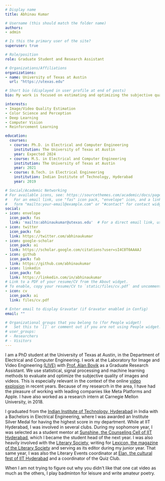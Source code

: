 ```yaml
---
# Display name
title: Abhinau Kumar

# Username (this should match the folder name)
authors:
- admin

# Is this the primary user of the site?
superuser: true

# Role/position
role: Graduate Student and Research Assistant

# Organizations/Affiliations
organizations:
- name: University of Texas at Austin
  url: "https://utexas.edu"

# Short bio (displayed in user profile at end of posts)
bio: My work is focused on estimating and optimizing the subjective quality of images and videos.

interests:
- Image/Video Quality Estimation
- Color Science and Perception
- Deep Learning
- Computer Vision
- Reinforcement Learning

education:
  courses:
  - course: Ph.D. in Electrical and Computer Engineering
    institution: The University of Texas at Austin
    year: Expected 2024
  - course: M.S. in Electrical and Computer Engineering
    institution: The University of Texas at Austin
    year: 2021
  - course: B.Tech. in Electrical Engineering
    institution: Indian Institute of Technology, Hyderabad
    year: 2019

# Social/Academic Networking
# For available icons, see: https://sourcethemes.com/academic/docs/page-builder/#icons
#   For an email link, use "fas" icon pack, "envelope" icon, and a link in the
#   form "mailto:your-email@example.com" or "#contact" for contact widget.
social:
- icon: envelope
  icon_pack: fas
  link: 'mailto:abhinaukumar@utexas.edu'  # For a direct email link, use "mailto:test@example.org".
- icon: twitter
  icon_pack: fab
  link: https://twitter.com/abhinaukumar
- icon: google-scholar
  icon_pack: ai
  link: https://scholar.google.com/citations?user=sI4C0T0AAAAJ
- icon: github
  icon_pack: fab
  link: https://github.com/abhinaukumar
- icon: linkedin
  icon_pack: fab
  link: https://linkedin.com/in/abhinaukumar
# Link to a PDF of your resume/CV from the About widget.
# To enable, copy your resume/CV to `static/files/cv.pdf` and uncomment the lines below.
- icon: cv
  icon_pack: ai
  link: files/cv.pdf

# Enter email to display Gravatar (if Gravatar enabled in Config)
email: ""

# Organizational groups that you belong to (for People widget)
#   Set this to `[]` or comment out if you are not using People widget.
# user_groups:
# - Researchers
# - Visitors
---
```


I am a PhD student at the University of Texas at Austin, in the Department of Electrical and Computer Engineering. I work at the Laboratory for Image and Video Engineering [(LIVE)](https://live.ece.utexas.edu) with [Prof. Alan Bovik](http://www.ece.utexas.edu/people/faculty/alan-bovik) as a Graduate Research Assistant. We use statistical, signal processing and machine learning methods to evaluate and optimize the subjective quality of images and videos. This is especially relevant in the context of the online [video explosion](https://www.ncta.com/whats-new/report-where-does-the-majority-of-internet-traffic-come) in recent years. Because of my researcrh in the area, I have had the pleasure of working with leading companies like Meta Platforms and Apple. I have also worked as a research intern at Carnegie Mellon University, in 2018.

I graduated from the [Indian Institute of Technology, Hyderabad](https://iith.ac.in) in India with a Bachelors in Electrical Engineering, where I was awarded an Institute Silver Medal for having the highest score in my department. While at IIT Hyderabad, I was involved in several clubs. During my sophomore year, I was selected as a student mentor at [Sunshine, the Counseling Cell of IIT Hyderabad](https://sunshine.iith.ac.in/), which I became the student head of the next year. I was also heavily involved with the [Literary Society](http://gymkhana.iith.ac.in/litsoc.html), writing for [Lexicon, the magazine of the Literary Society](https://theiithlexicon.wordpress.com/) and serving as its editor during my junior year. That same year, I was also the Literary Events coordinator at [Elan, the cultural fest of IIT Hyderabad](https://www.facebook.com/pg/elan.iithyderabad/posts/) and a coordinator of the Quiz Club.

When I am not trying to figure out why you didn't like that one cat video as much as the others, I play badminton for leisure and write amateur poetry. 
